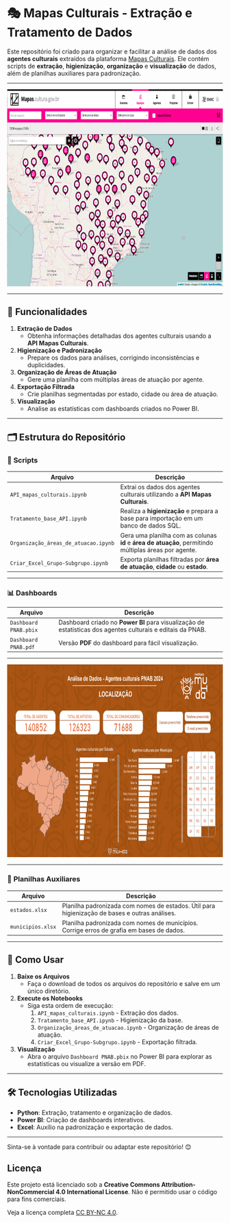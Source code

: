 # 🎭 Mapas Culturais - Extração e Tratamento de Dados

Este repositório foi criado para organizar e facilitar a análise de dados dos **agentes culturais** extraídos da plataforma [Mapas Culturais](https://mapas.cultura.gov.br/). Ele contém scripts de **extração**, **higienização**, **organização** e **visualização** de dados, além de planilhas auxiliares para padronização.

---

 <div align="center">
  <a href="https://mapas.cultura.gov.br/" target="_blank">
    <img src="https://github.com/dsilvaphy/Mapas-Culturais-Gov/blob/main/Mapa_da_Cultura.png" alt="printmapas" width="850" height="460">
  </a>  
 </div>
 
---

## 🚀 Funcionalidades

1. **Extração de Dados**
   - Obtenha informações detalhadas dos agentes culturais usando a **API Mapas Culturais**.
2. **Higienização e Padronização**
   - Prepare os dados para análises, corrigindo inconsistências e duplicidades.
3. **Organização de Áreas de Atuação**
   - Gere uma planilha com múltiplas áreas de atuação por agente.
4. **Exportação Filtrada**
   - Crie planilhas segmentadas por estado, cidade ou área de atuação.
5. **Visualização**
   - Analise as estatísticas com dashboards criados no Power BI.

---

## 🗂️ Estrutura do Repositório

### 📜 **Scripts**
| Arquivo                          | Descrição                                                                                  |
|----------------------------------|--------------------------------------------------------------------------------------------|
| `API_mapas_culturais.ipynb`      | Extrai os dados dos agentes culturais utilizando a **API Mapas Culturais**.                |
| `Tratamento_base_API.ipynb`      | Realiza a **higienização** e prepara a base para importação em um banco de dados SQL.      |
| `Organização_áreas_de_atuacao.ipynb` | Gera uma planilha com as colunas **id** e **área de atuação**, permitindo múltiplas áreas por agente. |
| `Criar_Excel_Grupo-Subgrupo.ipynb` | Exporta planilhas filtradas por **área de atuação**, **cidade** ou **estado**.             |

---

### 📊 **Dashboards**
| Arquivo                | Descrição                                                                               |
|------------------------|-----------------------------------------------------------------------------------------|
| `Dashboard PNAB.pbix`  | Dashboard criado no **Power BI** para visualização de estatísticas dos agentes culturais e editais da PNAB. |
| `Dashboard PNAB.pdf`   | Versão **PDF** do dashboard para fácil visualização.                                    |

---


 <div align="center">
  <a href="https://github.com/dsilvaphy/Mapas-Culturais-Gov/blob/main/Dashboard%20PNAB.pdf" target="_blank">
    <img src="https://github.com/dsilvaphy/Mapas-Culturais-Gov/blob/main/dashboard.png" alt="dashboard" width="850" height="450">
  </a>  
 </div>

 ---
 
### 📄 **Planilhas Auxiliares**
| Arquivo           | Descrição                                                                                  |
|-------------------|--------------------------------------------------------------------------------------------|
| `estados.xlsx`    | Planilha padronizada com nomes de estados. Útil para higienização de bases e outras análises. |
| `municipios.xlsx` | Planilha padronizada com nomes de municípios. Corrige erros de grafia em bases de dados.    |

---

## 🔧 Como Usar

1. **Baixe os Arquivos**
   - Faça o download de todos os arquivos do repositório e salve em um único diretório.
2. **Execute os Notebooks**
   - Siga esta ordem de execução:
     1. `API_mapas_culturais.ipynb` - Extração dos dados.
     2. `Tratamento_base_API.ipynb` - Higienização da base.
     3. `Organização_áreas_de_atuacao.ipynb` - Organização de áreas de atuação.
     4. `Criar_Excel_Grupo-Subgrupo.ipynb` - Exportação filtrada.
3. **Visualização**
   - Abra o arquivo `Dashboard PNAB.pbix` no Power BI para explorar as estatísticas ou visualize a versão em PDF.

---


## 🛠️ Tecnologias Utilizadas
- **Python**: Extração, tratamento e organização de dados.
- **Power BI**: Criação de dashboards interativos.
- **Excel**: Auxílio na padronização e exportação de dados.

---

Sinta-se à vontade para contribuir ou adaptar este repositório! 😊

## Licença

Este projeto está licenciado sob a **Creative Commons Attribution-NonCommercial 4.0 International License**. Não é permitido usar o código para fins comerciais.

Veja a licença completa [CC BY-NC 4.0](/creativecommons.org/licenses/by-nc/4.0/deed.pt-br).
